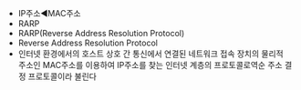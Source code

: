 ﻿- IP주소◀️MAC주소
- RARP
- RARP(Reverse Address Resolution Protocol)
- Reverse Address Resolution Protocol
- 인터넷 환경에서의 호스트 상호 간 통신에서 연결된 네트워크 접속 장치의 물리적 주소인 MAC주소를 이용하여 IP주소를 찾는 인터넷 계층의 프로토콜로역순 주소 결정 프로토콜이라 불린다
